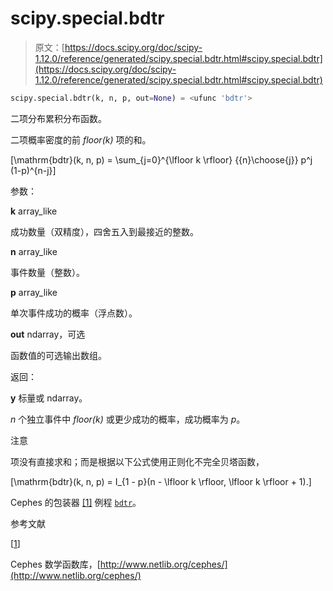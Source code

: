 # scipy.special.bdtr

> 原文：[https://docs.scipy.org/doc/scipy-1.12.0/reference/generated/scipy.special.bdtr.html#scipy.special.bdtr](https://docs.scipy.org/doc/scipy-1.12.0/reference/generated/scipy.special.bdtr.html#scipy.special.bdtr)

```py
scipy.special.bdtr(k, n, p, out=None) = <ufunc 'bdtr'>
```

二项分布累积分布函数。

二项概率密度的前 *floor(k)* 项的和。

\[\mathrm{bdtr}(k, n, p) = \sum_{j=0}^{\lfloor k \rfloor} {{n}\choose{j}} p^j (1-p)^{n-j}\]

参数：

**k** array_like

成功数量（双精度），四舍五入到最接近的整数。

**n** array_like

事件数量（整数）。

**p** array_like

单次事件成功的概率（浮点数）。

**out** ndarray，可选

函数值的可选输出数组。

返回：

**y** 标量或 ndarray。

*n* 个独立事件中 *floor(k)* 或更少成功的概率，成功概率为 *p*。

注意

项没有直接求和；而是根据以下公式使用正则化不完全贝塔函数，

\[\mathrm{bdtr}(k, n, p) = I_{1 - p}(n - \lfloor k \rfloor, \lfloor k \rfloor + 1).\]

Cephes 的包装器 [[1]](#r7d9104350497-1) 例程 [`bdtr`](#scipy.special.bdtr "scipy.special.bdtr")。

参考文献

[[1](#id1)]

Cephes 数学函数库，[http://www.netlib.org/cephes/](http://www.netlib.org/cephes/)
